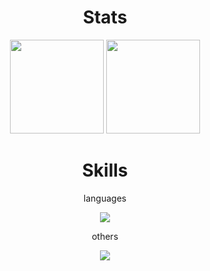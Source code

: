 <h1 align="center">Stats</h1>
<div align="center">
  <img height="150em" src="https://github-readme-stats.vercel.app/api/top-langs/?username=tharaguc&layout=compact&theme=onedark">
  <img height="150em" src="https://badge42.vercel.app/api/v2/cl38fm3st003009l95xe7r6ua/stats?cursusId=21&coalitionId=undefined">
</div>

<h1 align="center">Skills</h1>
<div align="center">
<p>languages</p>
<img src="https://skillicons.dev/icons?i=c,bash,go,js,python" />
<p>others</p>
<img src="https://skillicons.dev/icons?i=nodejs,react,linux,git,materialui" />
</div>
